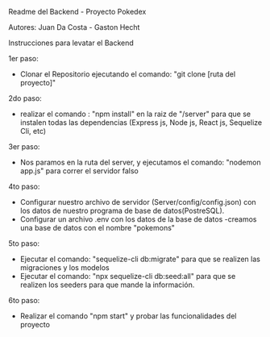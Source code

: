Readme del Backend - Proyecto Pokedex

Autores: Juan Da Costa - Gaston Hecht

Instrucciones para levatar el Backend

1er paso:
- Clonar el Repositorio ejecutando el comando: "git clone [ruta del proyecto]"

2do paso:
- realizar el comando : "npm install" en la raiz de "/server" para que se instalen todas las dependencias (Express js, Node js, React js, Sequelize Cli, etc)

3er paso:
- Nos paramos en la ruta del server, y ejecutamos el comando: "nodemon app.js" para correr el servidor falso

4to paso:
- Configurar nuestro archivo de servidor (Server/config/config.json) con los datos de nuestro programa de base de datos(PostreSQL).
- Configurar un archivo .env con los datos de la base de datos
-creamos una base de datos con el nombre "pokemons"

5to paso:
- Ejecutar el comando: "sequelize-cli db:migrate" para que se realizen las migraciones y los modelos
- Ejecutar el comando: "npx sequelize-cli db:seed:all" para que se realizen los seeders para que mande la información.

6to paso:
- Realizar el comando "npm start" y probar las funcionalidades del proyecto
